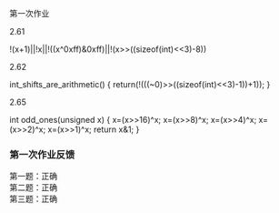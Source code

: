 第一次作业

2.61

!(x+1)||!x||!((x^0xff)&0xff)||!(x>>((sizeof(int)<<3)-8))

2.62

int_shifts_are_arithmetic()
{
return(!(((~0)>>((sizeof(int)<<3)-1))+1));
}

2.65

int odd_ones(unsigned x)
{
  x=(x>>16)^x;
  x=(x>>8)^x;
  x=(x>>4)^x;
  x=(x>>2)^x;
  x=(x>>1)^x;
  return x&1;
}

### 第一次作业反馈

第一题：正确  
第二题：正确  
第三题：正确  

